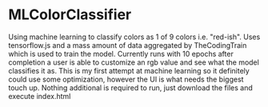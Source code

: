 # MLColorClassifier
Using machine learning to classify colors as 1 of 9 colors i.e. "red-ish". Uses tensorflow.js and a mass amount of data aggregated by TheCodingTrain which is used to train the model. Currently runs with 10 epochs after completion a user is able to customize an rgb value and see what the model classifies it as.
This is my first attempt at machine learning so it definitely could use some optimization, however the UI is what needs the biggest touch up.
Nothing additional is required to run, just download the files and execute index.html
